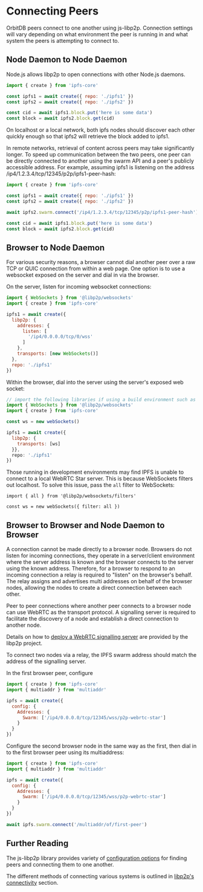 # Connecting Peers

OrbitDB peers connect to one another using js-libp2p. Connection settings will vary depending on what environment the peer is running in and what system the peers is attempting to connect to.

## Node Daemon to Node Daemon

Node.js allows libp2p to open connections with other Node.js daemons.

```javascript
import { create } from 'ipfs-core'

const ipfs1 = await create({ repo: './ipfs1' })
const ipfs2 = await create({ repo: './ipfs2' })

const cid = await ipfs1.block.put('here is some data')
const block = await ipfs2.block.get(cid)
```

On localhost or a local network, both ipfs nodes should discover each other quickly enough so that ipfs2 will retrieve the block added to ipfs1.

In remote networks, retrieval of content across peers may take significantly longer. To speed up communication between the two peers, one peer can be directly connected to another using the swarm API and a peer's publicly accessible address. For example, assuming ipfs1 is listening on the address /ip4/1.2.3.4/tcp/12345/p2p/ipfs1-peer-hash:

```javascript
import { create } from 'ipfs-core'

const ipfs1 = await create({ repo: './ipfs1' })
const ipfs2 = await create({ repo: './ipfs2' })

await ipfs2.swarm.connect('/ip4/1.2.3.4/tcp/12345/p2p/ipfs1-peer-hash')

const cid = await ipfs1.block.put('here is some data')
const block = await ipfs2.block.get(cid)
```

## Browser to Node Daemon

For various security reasons, a browser cannot dial another peer over a raw TCP or QUIC connection from within a web page.  One option is to use a websocket exposed on the server and dial in via the browser.

On the server, listen for incoming websocket connections:

```javascript
import { WebSockets } from '@libp2p/websockets'
import { create } from 'ipfs-core'

ipfs1 = await create({ 
  libp2p: { 
    addresses: {
      listen: [
        '/ip4/0.0.0.0/tcp/0/wss'
      ]
    },
    transports: [new WebSockets()] 
  },
  repo: './ipfs1'
})
```

Within the browser, dial into the server using the server's exposed web socket:

```javascript
// import the following libraries if using a build environment such as vite.
import { WebSockets } from '@libp2p/websockets'
import { create } from 'ipfs-core'

const ws = new webSockets()

ipfs1 = await create({
  libp2p: {
    transports: [ws] 
  }},
  repo: './ipfs1'
})
```

Those running in development environments may find IPFS is unable to connect to a local WebRTC Star server. This is because WebSockets filters out localhost. To solve this issue, pass the `all` filter to WebSockets:

```
import { all } from '@libp2p/websockets/filters'

const ws = new webSockets({ filter: all })
```

## Browser to Browser and Node Daemon to Browser

A connection cannot be made directly to a browser node. Browsers do not listen for incoming connections, they operate in a server/client environment where the server address is known and the browser connects to the server using the known address. Therefore, for a browser to respond to an incoming connection a relay is required to "listen" on the browser's behalf. The relay assigns and advertises multi addresses on behalf of the browser nodes, allowing the nodes to create a direct connection between each other.

Peer to peer connections where another peer connects to a browser node can use WebRTC as the transport protocol. A signalling server is required to facilitate the discovery of a node and establish a direct connection to another node.

Details on how to [deploy a WebRTC signalling server](https://github.com/libp2p/js-libp2p-webrtc-star/tree/master/packages/webrtc-star-signalling-server) are provided by the libp2p project.

To connect two nodes via a relay, the IPFS swarm address should match the address of the signalling server.

In the first browser peer, configure

```javascript
import { create } from 'ipfs-core'
import { multiaddr } from 'multiaddr'

ipfs = await create({
  config: {
    Addresses: { 
      Swarm: ['/ip4/0.0.0.0/tcp/12345/wss/p2p-webrtc-star']
    }
  }
})
```

Configure the second browser node in the same way as the first, then dial in to the first browser peer using its multiaddress:

```javascript
import { create } from 'ipfs-core'
import { multiaddr } from 'multiaddr'

ipfs = await create({
  config: {
    Addresses: { 
      Swarm: ['/ip4/0.0.0.0/tcp/12345/wss/p2p-webrtc-star']
    }
  }
})

await ipfs.swarm.connect('/multiaddr/of/first-peer')
```

## Further Reading

The js-libp2p library provides variety of [configuration options](https://github.com/libp2p/js-libp2p/blob/master/doc/CONFIGURATION.md) for finding peers and connecting them to one another.

The different methods of connecting various systems is outlined in [libp2p's connectivity](https://connectivity.libp2p.io) section.